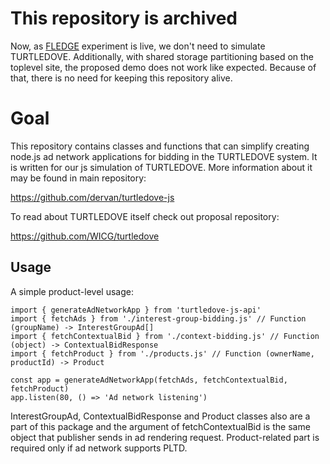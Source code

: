 # This repository is archived
Now, as [FLEDGE](https://github.com/WICG/turtledove/blob/main/FLEDGE.md) experiment is live, we don't need to simulate TURTLEDOVE.  Additionally, with shared storage partitioning based on the toplevel site, the proposed demo does not work like expected. Because of that, there is no need for keeping this repository alive.

# Goal
This repository contains classes and functions that can simplify creating  node.js ad network applications for bidding in the TURTLEDOVE system. It is written for our js simulation of TURTLEDOVE. More information about it may be found in main repository:

https://github.com/dervan/turtledove-js


To read about TURTLEDOVE itself check out proposal repository:

https://github.com/WICG/turtledove

## Usage
A simple product-level usage:

```
import { generateAdNetworkApp } from 'turtledove-js-api'
import { fetchAds } from './interest-group-bidding.js' // Function (groupName) -> InterestGroupAd[]
import { fetchContextualBid } from './context-bidding.js' // Function (object) -> ContextualBidResponse
import { fetchProduct } from './products.js' // Function (ownerName, productId) -> Product

const app = generateAdNetworkApp(fetchAds, fetchContextualBid, fetchProduct)
app.listen(80, () => 'Ad network listening')
```

InterestGroupAd, ContextualBidResponse and Product classes also are a part of this package and the argument of fetchContextualBid is the same object that publisher sends in ad rendering request. Product-related part is required only if ad network supports PLTD.

